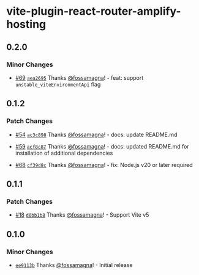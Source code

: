 # vite-plugin-react-router-amplify-hosting

## 0.2.0

### Minor Changes

- [#69](https://github.com/fossamagna/react-router-amplify/pull/69) [`aea2695`](https://github.com/fossamagna/react-router-amplify/commit/aea2695b3f9cbf4f508f961b9a523a216cf40320) Thanks [@fossamagna](https://github.com/fossamagna)! - feat: support `unstable_viteEnvironmentApi` flag

## 0.1.2

### Patch Changes

- [#54](https://github.com/fossamagna/react-router-amplify/pull/54) [`ac3c898`](https://github.com/fossamagna/react-router-amplify/commit/ac3c898ec9adf4615558f561f77013932ae08f30) Thanks [@fossamagna](https://github.com/fossamagna)! - docs: update README.md

- [#59](https://github.com/fossamagna/react-router-amplify/pull/59) [`acf8c87`](https://github.com/fossamagna/react-router-amplify/commit/acf8c875d027fb7f66531bca41ad9cb28f76485a) Thanks [@fossamagna](https://github.com/fossamagna)! - docs: updated README.md for installation of additional dependencies

- [#68](https://github.com/fossamagna/react-router-amplify/pull/68) [`cf39d8c`](https://github.com/fossamagna/react-router-amplify/commit/cf39d8c71080b87049c670249edcacbb4eae49f7) Thanks [@fossamagna](https://github.com/fossamagna)! - fix: Node.js v20 or later required

## 0.1.1

### Patch Changes

- [#18](https://github.com/fossamagna/react-router-amplify/pull/18) [`d6bb1b8`](https://github.com/fossamagna/react-router-amplify/commit/d6bb1b81d2b3361b186ce074dd7f6a2fd0ef540e) Thanks [@fossamagna](https://github.com/fossamagna)! - Support Vite v5

## 0.1.0

### Minor Changes

- [`ee9113b`](https://github.com/fossamagna/react-router-amplify/commit/ee9113b91143ae633f3d481ad18a9db4ee26a2b7) Thanks [@fossamagna](https://github.com/fossamagna)! - Initial release
